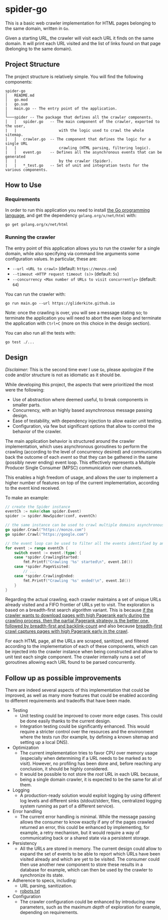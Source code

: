 # spider-go

This is a basic web crawler implementation for HTML pages belonging to the same
domain, written in `Go`.

Given a starting URL, the crawler will visit each URL it finds on the same domain.
It will print each URL visited and the list of links found on that page (belonging
to the same domain).


## Project Structure

The project structure is relatively simple. You will find the following components:

```
spider-go
│   README.md
│   go.mod
|   go.sum
|   main.go -- The entry point of the application.
│
└───spider -- The package that defines all the crawler components.
│   │   spider.go   -- The main component of the crawler, exported to the user,
|   |                   with the logic used to crawl the whole sitemap.
│   │   crawler.go  -- The component that defines the logic for a single URL
|   |                   crawling (HTML parsing, filtering logic).
|   |   event.go    -- Defines all the asynchronous events that can be generated
|   |                   by the crawler (Spider).
|   |   *_test.go   -- Set of unit and integration tests for the various components.
```


## How to Use

### Requirements

In order to run this application you need to install
[the Go programming language](https://golang.org), and get the dependency
`golang.org/x/net/html` with:

```console
go get golang.org/x/net/html
```

### Running the crawler

The entry point of this application allows you to run the crawler for a single
domain, while also specifying via command line arguments some configuration
values. In particular, these are:

- `--url <URL to crawl>` (default: `https://monzo.com`)
- `--timeout <HTTP request timeout (s)>` (default: `5s`)
- `--concurrency <Max number of URLs to visit concurrently>` (default: `64`)

You can run the crawler with:

```console
go run main.go --url https://gliderkite.github.io
```

Note: once the crawling is over, you will see a message stating so; to terminate
the application you will need to abort the even loop and terminate the application
with `Ctrl+C` (more on this choice in the design section).

You can also run all the tests with:

```console
go test ./...
```


## Design

*Disclaimer:*
This is the second time ever I use `Go`, please apologize if the code and/or structure
is not as idiomatic as it should be.

While developing this project, the aspects that were prioritized the most were the following:
- Use of abstraction where deemed useful, to break components in smaller parts.
- Concurrency, with an highly based asynchronous message passing design.
- Ease of testability, with dependency injection to allow easier unit testing.
- Configuration, via few but significant options that allow to control the behavior
    of the crawler.

The main application behavior is structured around the crawler implementation,
which uses asynchronous goroutines to perform the crawling (according to the
level of concurrency desired) and communicates back the outcome of each *event*
so that they can be gathered in the same (possibly never ending) event loop.
This effectively represents a Multiple Producer Single Consumer (MPSC) communication
over channels.

This enables a high freedom of usage, and allows the user to implement a higher
number of features on top of the current implementation, according to the event
kind received.

To make an example:

```go
// create the Spider instance
eventCh := make(chan spider.Event)
spider := spider.NewSpider(conf, eventCh)

// the same instance can be used to crawl multiple domains asynchronously
go spider.Crawl("https://monzo.com")
go spider.Crawl("https://google.com")

// the event loop can be used to filter all the events identified by an unique ID
for event := range eventCh {
    switch event := event.(type) {
    case *spider.CrawlingStarted:
        fmt.Printf("Crawling '%s' started\n", event.Id())
    case *spider.PageVisited:
        // ...
    case *spider.CrawlingEnded:
        fmt.Printf("Crawling '%s' ended!\n", event.Id())
    }
}
```

Regarding the actual crawling, each crawler maintains a set of unique URLs
already visited and a FIFO frontier of URLs yet to visit. The exploration is 
based on a breadth-first search algorithm variant. This is because [if the
crawler wants to download pages with high Pagerank early during the
crawling process, then the partial Pagerank strategy is the better one, followed by
breadth-first and backlink-count][1] and also because [breadth-first crawl captures
pages with high Pagerank early in the crawl][2].

For each HTML page, all the URLs are scraped, sanitized, and filtered according
to the implementation of each of these components, which can be injected into the
crawler instance when being constructed and allow to unit test each single
component. The crawler internally runs a set of goroutines allowing each URL
found to be parsed concurrently.


## Follow up as possible improvements

There are indeed several aspects of this implementation that could be improved,
as well as many more features that could be enabled according to different
requirements and tradeoffs that have been made.

- Testing
    - Unit testing could be improved to cover more edge cases. This could
        be done easily thanks to the current design.
    - Integration testing could be significantly enhanced. This would require
        a stricter control over the resources and the environment where
        the tests run (for example, by defining a known sitemap and setting up a
        local DNS).
- Optimization
    - The current implementation tries to favor CPU over memory usage (especially
        when determining if a URL needs to be marked as to visit). However, no
        profiling has been done and, before reaching any conclusion, it should be
        highly considered.
    - It would be possible to not store the *root* URL in each URL because, 
        being a single domain crawler, it is expected to be the same for all of
        them.
- Logging
    - A production-ready solution would exploit logging by using different log
        levels and different sinks (stdout/stderr, files, centralized logging
        system running as part of a different service).
- Error handling
    - The current error handling is minimal. While the message passing allows the
        consumer to know exactly if any of the pages crawled returned an error,
        this could be enhanced by implementing, for example, a retry
        mechanism, but it would require a way of communicating back or a
        shared state via a persistent storage.
- Persistency
    - All the URLs are stored in memory. The current design could allow to expand
        the set of events to be able to report which URLs have been visited
        already and which are yet to be visited. The consumer could then use
        another new component to store these results in a database for example,
        which can then be used by the crawler to synchronize its state.
- Adherence to specs, including:
    - URL parsing, sanitization.
    - [robots.txt](https://en.wikipedia.org/wiki/Robots_exclusion_standard)
- Configuration
    - The crawler configuration could be enhanced by introducing new parameters,
        such as the maximum *depth* of exploration for example, depending on
        requirements.


[1]: https://en.wikipedia.org/wiki/Web_crawler#cite_note-11
[2]: https://en.wikipedia.org/wiki/Web_crawler#cite_note-12
